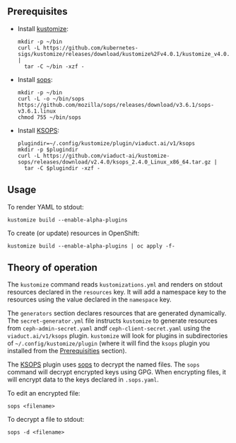 ## Prerequisites

- Install [kustomize][]:

  ```
  mkdir -p ~/bin
  curl -L https://github.com/kubernetes-sigs/kustomize/releases/download/kustomize%2Fv4.0.1/kustomize_v4.0.1_linux_amd64.tar.gz |
    tar -C ~/bin -xzf -
  ```

- Install [sops][]:

  ```
  mkdir -p ~/bin
  curl -L -o ~/bin/sops https://github.com/mozilla/sops/releases/download/v3.6.1/sops-v3.6.1.linux
  chmod 755 ~/bin/sops
  ```

- Install [KSOPS][]:

  ```
  plugindir=~/.config/kustomize/plugin/viaduct.ai/v1/ksops
  mkdir -p $plugindir
  curl -L https://github.com/viaduct-ai/kustomize-sops/releases/download/v2.4.0/ksops_2.4.0_Linux_x86_64.tar.gz |
    tar -C $plugindir -xzf -
  ```

[kustomize]: https://kustomize.io/
[ksops]: https://github.com/viaduct-ai/kustomize-sops
[sops]: https://github.com/mozilla/sops

## Usage

To render YAML to stdout:

```
kustomize build --enable-alpha-plugins
```

To create (or update) resources in OpenShift:

```
kustomize build --enable-alpha-plugins | oc apply -f-
```

## Theory of operation

The `kustomize` command reads `kustomizations.yml` and renders on
stdout resources declared in the `resources` key. It will add a
namespace key to the resources using the value declared in the
`namespace` key.

The `generators` section declares resources that are generated
dynamically. The `secret-generator.yml` file instructs `kustomize` to
generate resources from `ceph-admin-secret.yaml` andf
`ceph-client-secret.yaml` using the `viaduct.ai/v1/ksops` plugin.
`kustomize` will look for plugins in subdirectories of
`~/.config/kustomize/plugin` (where it will find the `ksops` plugin
you installed from the [Prerequisities](#prerequisites) section).

The [KSOPS][] plugin uses [sops][] to decrypt the named files. The
`sops` command will decrypt encrypted keys using GPG. When encrypting
files, it will encrypt data to the keys declared in `.sops.yaml`.

To edit an encrypted file:

```
sops <filename>
```

To decrypt a file to stdout:

```
sops -d <filename>
```
